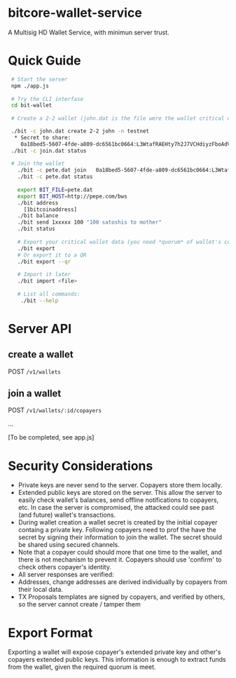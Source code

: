 # bitcore-wallet-service

A Multisig HD Wallet Service, with minimun server trust.

# Quick Guide

``` bash
 # Start the server
 npm ./app.js
 
 # Try the CLI interfase
 cd bit-wallet
 
 # Create a 2-2 wallet (john.dat is the file were the wallet critical data will be stored)

 ./bit -c john.dat create 2-2 john -n testnet
  * Secret to share:
  	0a18bed5-5607-4fde-a809-dc6561bc0664:L3WtafRAEHty7h2J7VCHdiyzFboAdVFnNZXMmqDGw4yiu5kW9Tp4:T
 ./bit -c join.dat status
 
 # Join the wallet
   ./bit -c pete.dat join	0a18bed5-5607-4fde-a809-dc6561bc0664:L3WtafRAEHty7h2J7VCHdiyzFboAdVFnNZXMmqDGw4yiu5kW9Tp4:T
   ./bit -c pete.dat status
   
   export BIT_FILE=pete.dat
   export BIT_HOST=http://pepe.com/bws
   ./bit address 
     [1bitcoinaddress]
   ./bit balance
   ./bit send 1xxxxx 100 "100 satoshis to mother"
   ./bit status
   
   # Export your critical wallet data (you need *quorum* of wallet's copayer to extract coins)
   ./bit export
   # Or export it to a QR 
   ./bit export --qr
   
   # Import it later
   ./bit import <file>
   
   # List all commands:
    ./bit --help
  ```
  
# Server API

## create a wallet
 POST  `/v1/wallets`
## join a wallet
 POST  `/v1/wallets/:id/copayers`

 ...

 [To be completed, see app.js]
 
# Security Considerations
 * Private keys are never send to the server. Copayers store them locally.
 * Extended public keys are stored on the server. This allow the server to easily check wallet's balances, send offline notifications to copayers, etc. In case the server is compromised, the attacked could see past (and future) wallet's transactions.
 * During wallet creation a wallet secret is created by the initial copayer containg a private key. Following copayers need to prof the have the secret by signing their information to join the wallet. The secret should be shared using secured channels.
 * Note that a copayer could should more that one time to the wallet, and there is not mechanism to prevent it. Copayers should use 'confirm' to check others copayer's identity.
 * All server responses are verified:
  * Addresses, change addresses are derived individually by copayers from their local data.
  * TX Proposals templates are signed by copayers, and verified by others, so the server cannot create / tamper them

# Export Format
 Exporting a wallet will expose copayer's extended private key and other's copayers extended public keys. This information is enough to extract funds from the wallet, given the required quorum is meet.

